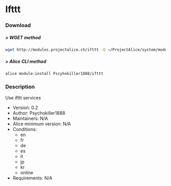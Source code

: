 # Ifttt

### Download

##### > WGET method
```bash
wget http://modules.projectalice.ch/ifttt -O ~/ProjectAlice/system/moduleInstallTickets/Ifttt.install
```

##### > Alice CLI method
```bash
alice module:install Pscyhokiller1888/ifttt
```

### Description
Use ifttt services

- Version: 0.2
- Author: Psychokiller1888
- Maintainers: N/A
- Alice minimum version: N/A
- Conditions:
  - en
  - fr
  - de
  - es
  - it
  - jp
  - kr
  - online
- Requirements: N/A
